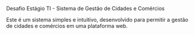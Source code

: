Desafio Estágio TI - Sistema de Gestão de Cidades e Comércios

Este é um sistema simples e intuitivo, desenvolvido para permitir a gestão de cidades e comércios em uma plataforma web. 

